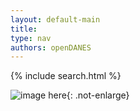 ```yaml
---
layout: default-main
title:
type: nav
authors: openDANES
---
```


{% include search.html %}

![image here]({{site.baseurl}}/images/temp_search_image.jpg){: .not-enlarge}

